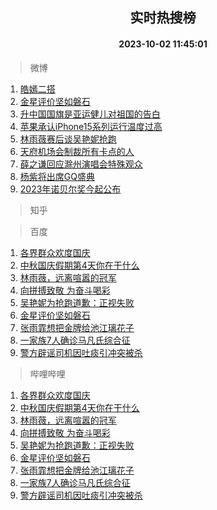 <div align="center"><h2>实时热搜榜</h2><h4>2023-10-02 11:45:01</h4></div>

> 微博  

1. [皓嫣二搭](https://s.weibo.com/weibo?q=%E7%9A%93%E5%AB%A3%E4%BA%8C%E6%90%AD&t=31&band_rank=1&Refer=top)<br />
2. [金星评价坚如磐石](https://s.weibo.com/weibo?q=%23%E9%87%91%E6%98%9F%E8%AF%84%E4%BB%B7%E5%9D%9A%E5%A6%82%E7%A3%90%E7%9F%B3%23&t=31&band_rank=2&Refer=top)<br />
3. [升中国国旗是亚运健儿对祖国的告白](https://s.weibo.com/weibo?q=%23%E5%8D%87%E4%B8%AD%E5%9B%BD%E5%9B%BD%E6%97%97%E6%98%AF%E4%BA%9A%E8%BF%90%E5%81%A5%E5%84%BF%E5%AF%B9%E7%A5%96%E5%9B%BD%E7%9A%84%E5%91%8A%E7%99%BD%23&t=31&band_rank=3&Refer=top)<br />
4. [苹果承认iPhone15系列运行温度过高](https://s.weibo.com/weibo?q=%23%E8%8B%B9%E6%9E%9C%E6%89%BF%E8%AE%A4iPhone15%E7%B3%BB%E5%88%97%E8%BF%90%E8%A1%8C%E6%B8%A9%E5%BA%A6%E8%BF%87%E9%AB%98%23&t=31&band_rank=4&Refer=top)<br />
5. [林雨薇赛后谈吴艳妮抢跑](https://s.weibo.com/weibo?q=%23%E6%9E%97%E9%9B%A8%E8%96%87%E8%B5%9B%E5%90%8E%E8%B0%88%E5%90%B4%E8%89%B3%E5%A6%AE%E6%8A%A2%E8%B7%91%23&t=31&band_rank=5&Refer=top)<br />
6. [天府机场会制裁所有卡点的人](https://s.weibo.com/weibo?q=%E5%A4%A9%E5%BA%9C%E6%9C%BA%E5%9C%BA%E4%BC%9A%E5%88%B6%E8%A3%81%E6%89%80%E6%9C%89%E5%8D%A1%E7%82%B9%E7%9A%84%E4%BA%BA&t=31&band_rank=6&Refer=top)<br />
7. [薛之谦回应滁州演唱会特殊观众](https://s.weibo.com/weibo?q=%23%E8%96%9B%E4%B9%8B%E8%B0%A6%E5%9B%9E%E5%BA%94%E6%BB%81%E5%B7%9E%E6%BC%94%E5%94%B1%E4%BC%9A%E7%89%B9%E6%AE%8A%E8%A7%82%E4%BC%97%23&t=31&band_rank=7&Refer=top)<br />
8. [杨紫将出席GQ盛典](https://s.weibo.com/weibo?q=%23%E6%9D%A8%E7%B4%AB%E5%B0%86%E5%87%BA%E5%B8%ADGQ%E7%9B%9B%E5%85%B8%23&t=31&band_rank=8&Refer=top)<br />
9. [2023年诺贝尔奖今起公布](https://s.weibo.com/weibo?q=%232023%E5%B9%B4%E8%AF%BA%E8%B4%9D%E5%B0%94%E5%A5%96%E4%BB%8A%E8%B5%B7%E5%85%AC%E5%B8%83%23&t=31&band_rank=9&Refer=top)<br />

> 知乎  


> 百度  

1. [各界群众欢度国庆](https://www.baidu.com/s?wd=%E5%90%84%E7%95%8C%E7%BE%A4%E4%BC%97%E6%AC%A2%E5%BA%A6%E5%9B%BD%E5%BA%86&sa=fyb_news&rsv_dl=fyb_news)<br />
2. [中秋国庆假期第4天你在干什么](https://www.baidu.com/s?wd=%E4%B8%AD%E7%A7%8B%E5%9B%BD%E5%BA%86%E5%81%87%E6%9C%9F%E7%AC%AC4%E5%A4%A9%E4%BD%A0%E5%9C%A8%E5%B9%B2%E4%BB%80%E4%B9%88&sa=fyb_news&rsv_dl=fyb_news)<br />
3. [林雨薇，远离喧嚣的冠军](https://www.baidu.com/s?wd=%E6%9E%97%E9%9B%A8%E8%96%87%EF%BC%8C%E8%BF%9C%E7%A6%BB%E5%96%A7%E5%9A%A3%E7%9A%84%E5%86%A0%E5%86%9B&sa=fyb_news&rsv_dl=fyb_news)<br />
4. [向拼搏致敬 为奋斗喝彩](https://www.baidu.com/s?wd=%E5%90%91%E6%8B%BC%E6%90%8F%E8%87%B4%E6%95%AC+%E4%B8%BA%E5%A5%8B%E6%96%97%E5%96%9D%E5%BD%A9&sa=fyb_news&rsv_dl=fyb_news)<br />
5. [吴艳妮为抢跑道歉：正视失败](https://www.baidu.com/s?wd=%E5%90%B4%E8%89%B3%E5%A6%AE%E4%B8%BA%E6%8A%A2%E8%B7%91%E9%81%93%E6%AD%89%EF%BC%9A%E6%AD%A3%E8%A7%86%E5%A4%B1%E8%B4%A5&sa=fyb_news&rsv_dl=fyb_news)<br />
6. [金星评价坚如磐石](https://www.baidu.com/s?wd=%E9%87%91%E6%98%9F%E8%AF%84%E4%BB%B7%E5%9D%9A%E5%A6%82%E7%A3%90%E7%9F%B3&sa=fyb_news&rsv_dl=fyb_news)<br />
7. [张雨霏想把金牌给池江璃花子](https://www.baidu.com/s?wd=%E5%BC%A0%E9%9B%A8%E9%9C%8F%E6%83%B3%E6%8A%8A%E9%87%91%E7%89%8C%E7%BB%99%E6%B1%A0%E6%B1%9F%E7%92%83%E8%8A%B1%E5%AD%90&sa=fyb_news&rsv_dl=fyb_news)<br />
8. [一家族7人确诊马凡氏综合征](https://www.baidu.com/s?wd=%E4%B8%80%E5%AE%B6%E6%97%8F7%E4%BA%BA%E7%A1%AE%E8%AF%8A%E9%A9%AC%E5%87%A1%E6%B0%8F%E7%BB%BC%E5%90%88%E5%BE%81&sa=fyb_news&rsv_dl=fyb_news)<br />
9. [警方辟谣司机因吐痰引冲突被杀](https://www.baidu.com/s?wd=%E8%AD%A6%E6%96%B9%E8%BE%9F%E8%B0%A3%E5%8F%B8%E6%9C%BA%E5%9B%A0%E5%90%90%E7%97%B0%E5%BC%95%E5%86%B2%E7%AA%81%E8%A2%AB%E6%9D%80&sa=fyb_news&rsv_dl=fyb_news)<br />

> 哔哩哔哩  

1. [各界群众欢度国庆](https://www.baidu.com/s?wd=%E5%90%84%E7%95%8C%E7%BE%A4%E4%BC%97%E6%AC%A2%E5%BA%A6%E5%9B%BD%E5%BA%86&sa=fyb_news&rsv_dl=fyb_news)<br />
2. [中秋国庆假期第4天你在干什么](https://www.baidu.com/s?wd=%E4%B8%AD%E7%A7%8B%E5%9B%BD%E5%BA%86%E5%81%87%E6%9C%9F%E7%AC%AC4%E5%A4%A9%E4%BD%A0%E5%9C%A8%E5%B9%B2%E4%BB%80%E4%B9%88&sa=fyb_news&rsv_dl=fyb_news)<br />
3. [林雨薇，远离喧嚣的冠军](https://www.baidu.com/s?wd=%E6%9E%97%E9%9B%A8%E8%96%87%EF%BC%8C%E8%BF%9C%E7%A6%BB%E5%96%A7%E5%9A%A3%E7%9A%84%E5%86%A0%E5%86%9B&sa=fyb_news&rsv_dl=fyb_news)<br />
4. [向拼搏致敬 为奋斗喝彩](https://www.baidu.com/s?wd=%E5%90%91%E6%8B%BC%E6%90%8F%E8%87%B4%E6%95%AC+%E4%B8%BA%E5%A5%8B%E6%96%97%E5%96%9D%E5%BD%A9&sa=fyb_news&rsv_dl=fyb_news)<br />
5. [吴艳妮为抢跑道歉：正视失败](https://www.baidu.com/s?wd=%E5%90%B4%E8%89%B3%E5%A6%AE%E4%B8%BA%E6%8A%A2%E8%B7%91%E9%81%93%E6%AD%89%EF%BC%9A%E6%AD%A3%E8%A7%86%E5%A4%B1%E8%B4%A5&sa=fyb_news&rsv_dl=fyb_news)<br />
6. [金星评价坚如磐石](https://www.baidu.com/s?wd=%E9%87%91%E6%98%9F%E8%AF%84%E4%BB%B7%E5%9D%9A%E5%A6%82%E7%A3%90%E7%9F%B3&sa=fyb_news&rsv_dl=fyb_news)<br />
7. [张雨霏想把金牌给池江璃花子](https://www.baidu.com/s?wd=%E5%BC%A0%E9%9B%A8%E9%9C%8F%E6%83%B3%E6%8A%8A%E9%87%91%E7%89%8C%E7%BB%99%E6%B1%A0%E6%B1%9F%E7%92%83%E8%8A%B1%E5%AD%90&sa=fyb_news&rsv_dl=fyb_news)<br />
8. [一家族7人确诊马凡氏综合征](https://www.baidu.com/s?wd=%E4%B8%80%E5%AE%B6%E6%97%8F7%E4%BA%BA%E7%A1%AE%E8%AF%8A%E9%A9%AC%E5%87%A1%E6%B0%8F%E7%BB%BC%E5%90%88%E5%BE%81&sa=fyb_news&rsv_dl=fyb_news)<br />
9. [警方辟谣司机因吐痰引冲突被杀](https://www.baidu.com/s?wd=%E8%AD%A6%E6%96%B9%E8%BE%9F%E8%B0%A3%E5%8F%B8%E6%9C%BA%E5%9B%A0%E5%90%90%E7%97%B0%E5%BC%95%E5%86%B2%E7%AA%81%E8%A2%AB%E6%9D%80&sa=fyb_news&rsv_dl=fyb_news)<br />
